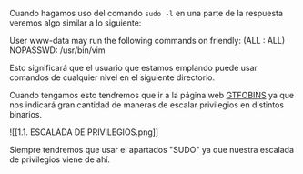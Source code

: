Cuando hagamos uso del comando `sudo -l` en una parte de la respuesta veremos algo similar a lo siguiente:

User www-data may run the following commands on friendly:
    (ALL : ALL) NOPASSWD: /usr/bin/vim

Esto significará que el usuario que estamos emplando puede usar comandos de cualquier nivel en el siguiente directorio.

Cuando tengamos esto tendremos que ir a la página web [GTFOBINS](https://gtfobins.github.io) ya que nos indicará gran cantidad de maneras de escalar privilegios en distintos binarios.

![[1.1. ESCALADA DE PRIVILEGIOS.png]]

Siempre tendremos que usar el apartados "SUDO" ya que nuestra escalada de privilegios viene de ahí.
